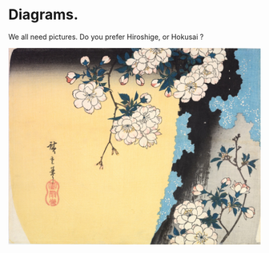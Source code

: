 # Diagrams.

We all need pictures. Do you prefer Hiroshige, or Hokusai ?

![](.gitbook/assets/hiroshige.jpg)

